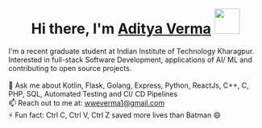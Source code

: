 <h1 align="center">
  Hi there, I'm <a href="https://wweverma1.github.io/" target="_blank">Aditya Verma</a>
  <img src="https://media.tenor.com/SNL9_xhZl9oAAAAi/waving-hand-joypixels.gif" height="50" />
</h1>

I'm a recent graduate student at Indian Institute of Technology Kharagpur.
<br />
Interested in full-stack Software Development, applications of AI/ ML and contributing to open source projects.
<br />
<br />
💬 Ask me about Kotlin, Flask, Golang, Express, Python, ReactJs, C++, C, PHP, SQL, Automated Testing and CI/ CD Pipelines
<br />
📫 Reach out to me at: wweverma1@gmail.com
<br />
⚡ Fun fact: Ctrl C, Ctrl V, Ctrl Z saved more lives than Batman :smile:
<br />
